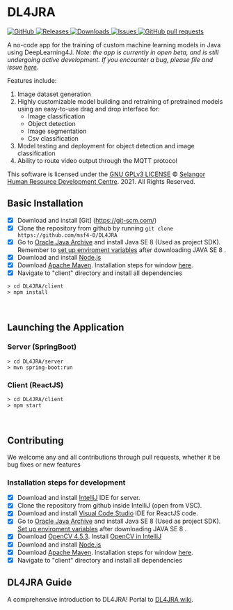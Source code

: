 

<!-- omit in toc -->
# **DL4JRA**
<a href="https://github.com/msf4-0/DL4JRA/blob/main/LICENSE">
    <img alt="GitHub" src="https://img.shields.io/github/license/msf4-0/DL4JRA.svg?color=blue">
</a>
<a href="https://github.com/msf4-0/DL4JRA/releases">
    <img alt="Releases" src="https://img.shields.io/github/release/msf4-0/DL4JRA?color=success" />
</a>
<a href="https://github.com/msf4-0/DL4JRA/releases">
    <img alt="Downloads" src="https://img.shields.io/github/downloads/msf4-0/DL4JRA/total.svg?color=success" />
</a>
<a href="https://github.com/msf4-0/DL4JRA/issues">
      <img alt="Issues" src="https://img.shields.io/github/issues/msf4-0/DL4JRA?color=blue" />
</a>
<a href="https://github.com/msf4-0/DL4JRA/pulls">
    <img alt="GitHub pull requests" src="https://img.shields.io/github/issues-pr/msf4-0/DL4JRA?color=blue" />
</a>

A no-code app for the training of custom machine learning models in Java using DeepLearning4J.
<i>Note: the app is currently in open beta, and is still undergoing active development. If you encounter a bug, please file and issue [here](https://github.com/msf4-0/DL4JRA/issues). </i>
<br>

Features include:
1. Image dataset generation 
2. Highly customizable model building and retraining of pretrained models using an easy-to-use drag and drop interface for:
	- Image classification 
	- Object detection
	- Image segmentation
	- Csv classification
3. Model testing and deployment for object detection and image classification
4. Ability to route video output through the MQTT protocol

This software is licensed under the [GNU GPLv3 LICENSE](/LICENSE) © [Selangor Human Resource Development Centre](http://www.shrdc.org.my/). 2021.  All Rights Reserved.


<!-- omit in toc -->
## **Basic Installation**
- [x] Download and install [Git] (https://git-scm.com/)
- [x] Clone the repository from github by running ```git clone https://github.com/msf4-0/DL4JRA``` 
- [x] Go to [Oracle Java Archive](https://www.oracle.com/java/technologies/javase/javase8-archive-downloads.html) and install Java SE 8 (Used as project SDK). Remember to [set up enviroment variables](https://mkyong.com/java/how-to-set-java_home-on-windows-10/) after downloading JAVA SE 8 .
- [x] Download and install [Node.js](https://nodejs.org/en/download/)
- [x] Download [Apache Maven](https://maven.apache.org/download.cgi). Installation steps for window [here](https://docs.wso2.com/display/IS323/Installing+Apache+Maven+on+Windows).
- [x] Navigate to "client" directory and install all dependencies

```
> cd DL4JRA/client
> npm install
```
<br>

<!-- omit in toc -->
## **Launching the Application**
<!-- omit in toc -->
### **Server (SpringBoot)**
```
> cd DL4JRA/server
> mvn spring-boot:run
```
<!-- omit in toc -->
### **Client (ReactJS)**
```
> cd DL4JRA/client
> npm start
```

<!-- omit in toc -->

<br>
<!-- omit in toc -->

## **Contributing**

We welcome any and all contributions through pull requests, whether it be bug fixes or new features

<!-- omit in toc -->
### **Installation steps for development**
- [x] Download and install [IntelliJ](https://www.jetbrains.com/idea/download/#section=windows) IDE for server.
- [x] Clone the repository from github inside IntelliJ (open from VSC).
- [x] Download and install [Visual Code Studio](https://code.visualstudio.com/) IDE for ReactJS code. 
- [x] Go to [Oracle Java Archive](https://www.oracle.com/java/technologies/javase/javase8-archive-downloads.html) and install Java SE 8 (Used as project SDK). [Set up enviroment variables](https://mkyong.com/java/how-to-set-java_home-on-windows-10/) after downloading JAVA SE 8 .
- [x] Download [OpenCV 4.5.3](https://opencv.org/opencv-4-5-3/). Install [OpenCV in IntelliJ](https://medium.com/@aadimator/how-to-set-up-opencv-in-intellij-idea-6eb103c1d45c)
- [x] Download and install [Node.js](https://nodejs.org/en/download/)
- [x] Download [Apache Maven](https://maven.apache.org/download.cgi). Installation steps for window [here](https://docs.wso2.com/display/IS323/Installing+Apache+Maven+on+Windows).
- [x] Navigate to "client" directory and install all dependencies

## **DL4JRA Guide**
A comprehensive introduction to DL4JRA! Portal to [DL4JRA wiki](https://github.com/msf4-0/DL4JRA/wiki). 
